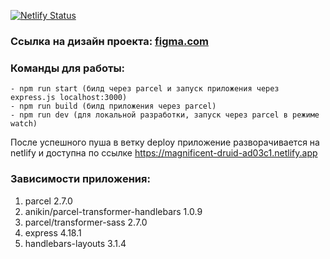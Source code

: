[![Netlify Status](https://api.netlify.com/api/v1/badges/ad1fd442-632f-4762-b6f7-7c937851fed1/deploy-status)](https://app.netlify.com/sites/magnificent-druid-ad03c1/deploys)

### Ссылка на дизайн проекта: [figma.com](https://www.figma.com/file/XbW8jd5GMxy5r3XrQfqcY9/%D0%A7%D0%B0%D1%82---%D0%AF%D0%BD%D0%B4%D0%B5%D0%BA%D1%81.%D0%9F%D1%80%D0%B0%D0%BA%D1%82%D0%B8%D0%BA%D1%83%D0%BC?node-id=0%3A1)

### Команды для работы:
    - npm run start (билд через parcel и запуск приложения через express.js localhost:3000)
    - npm run build (билд приложения через parcel)
    - npm run dev (для локальной разработки, запуск через parcel в режиме watch)

После успешного пуша в ветку deploy приложение разворачивается на netlify и доступна по ссылке https://magnificent-druid-ad03c1.netlify.app

### Зависимости приложения:
1. parcel 2.7.0
2. anikin/parcel-transformer-handlebars 1.0.9
3. parcel/transformer-sass 2.7.0
4. express 4.18.1
5. handlebars-layouts 3.1.4